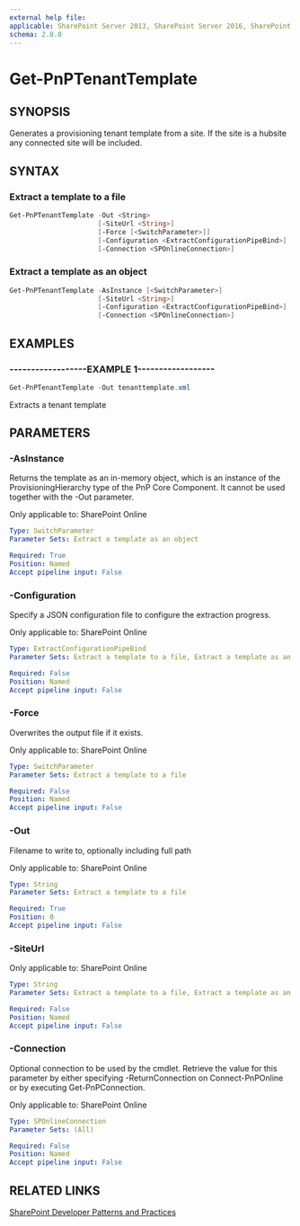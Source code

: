 ```yaml
---
external help file:
applicable: SharePoint Server 2013, SharePoint Server 2016, SharePoint Server 2019, SharePoint Online
schema: 2.0.0
---
```

# Get-PnPTenantTemplate

## SYNOPSIS
Generates a provisioning tenant template from a site. If the site is a hubsite any connected site will be included.

## SYNTAX 

### Extract a template to a file
```powershell
Get-PnPTenantTemplate -Out <String>
                      [-SiteUrl <String>]
                      [-Force [<SwitchParameter>]]
                      [-Configuration <ExtractConfigurationPipeBind>]
                      [-Connection <SPOnlineConnection>]
```

### Extract a template as an object
```powershell
Get-PnPTenantTemplate -AsInstance [<SwitchParameter>]
                      [-SiteUrl <String>]
                      [-Configuration <ExtractConfigurationPipeBind>]
                      [-Connection <SPOnlineConnection>]
```

## EXAMPLES

### ------------------EXAMPLE 1------------------
```powershell
Get-PnPTenantTemplate -Out tenanttemplate.xml
```

Extracts a tenant template

## PARAMETERS

### -AsInstance
Returns the template as an in-memory object, which is an instance of the ProvisioningHierarchy type of the PnP Core Component. It cannot be used together with the -Out parameter.

Only applicable to: SharePoint Online

```yaml
Type: SwitchParameter
Parameter Sets: Extract a template as an object

Required: True
Position: Named
Accept pipeline input: False
```

### -Configuration
Specify a JSON configuration file to configure the extraction progress.

Only applicable to: SharePoint Online

```yaml
Type: ExtractConfigurationPipeBind
Parameter Sets: Extract a template to a file, Extract a template as an object

Required: False
Position: Named
Accept pipeline input: False
```

### -Force
Overwrites the output file if it exists.

Only applicable to: SharePoint Online

```yaml
Type: SwitchParameter
Parameter Sets: Extract a template to a file

Required: False
Position: Named
Accept pipeline input: False
```

### -Out
Filename to write to, optionally including full path

Only applicable to: SharePoint Online

```yaml
Type: String
Parameter Sets: Extract a template to a file

Required: True
Position: 0
Accept pipeline input: False
```

### -SiteUrl


Only applicable to: SharePoint Online

```yaml
Type: String
Parameter Sets: Extract a template to a file, Extract a template as an object

Required: False
Position: Named
Accept pipeline input: False
```

### -Connection
Optional connection to be used by the cmdlet. Retrieve the value for this parameter by either specifying -ReturnConnection on Connect-PnPOnline or by executing Get-PnPConnection.

Only applicable to: SharePoint Online

```yaml
Type: SPOnlineConnection
Parameter Sets: (All)

Required: False
Position: Named
Accept pipeline input: False
```

## RELATED LINKS

[SharePoint Developer Patterns and Practices](https://aka.ms/sppnp)
